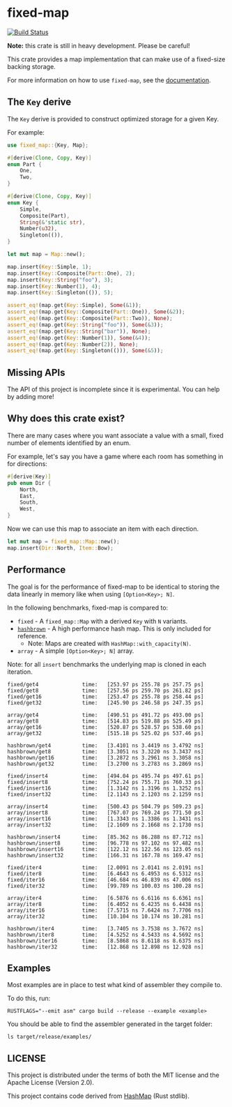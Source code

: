 # fixed-map
[![Build Status](https://travis-ci.org/udoprog/fixed-map.svg?branch=master)](https://travis-ci.org/udoprog/fixed-map)

**Note:** this crate is still in heavy development. Please be careful!

This crate provides a map implementation that can make use of a fixed-size backing storage.

For more information on how to use `fixed-map`, see the [documentation].

[documentation]: https://docs.rs/fixed-map

## The `Key` derive

The `Key` derive is provided to construct optimized storage for a given Key.

For example:

```rust
use fixed_map::{Key, Map};

#[derive(Clone, Copy, Key)]
enum Part {
    One,
    Two,
}

#[derive(Clone, Copy, Key)]
enum Key {
    Simple,
    Composite(Part),
    String(&'static str),
    Number(u32),
    Singleton(()),
}

let mut map = Map::new();

map.insert(Key::Simple, 1);
map.insert(Key::Composite(Part::One), 2);
map.insert(Key::String("foo"), 3);
map.insert(Key::Number(1), 4);
map.insert(Key::Singleton(()), 5);

assert_eq!(map.get(Key::Simple), Some(&1));
assert_eq!(map.get(Key::Composite(Part::One)), Some(&2));
assert_eq!(map.get(Key::Composite(Part::Two)), None);
assert_eq!(map.get(Key::String("foo")), Some(&3));
assert_eq!(map.get(Key::String("bar")), None);
assert_eq!(map.get(Key::Number(1)), Some(&4));
assert_eq!(map.get(Key::Number(2)), None);
assert_eq!(map.get(Key::Singleton(())), Some(&5));
```

## Missing APIs

The API of this project is incomplete since it is experimental.
You can help by adding more!

## Why does this crate exist?

There are many cases where you want associate a value with a small, fixed number of elements
identified by an enum.

For example, let's say you have a game where each room has something in for directions:

```rust
#[derive(Key)]
pub enum Dir {
    North,
    East,
    South,
    West,
}
```

Now we can use this map to associate an item with each direction.

```rust
let mut map = fixed_map::Map::new();
map.insert(Dir::North, Item::Bow);
```

## Performance

The goal is for the performance of fixed-map to be identical to storing the data linearly in memory
like when using `[Option<Key>; N]`.

In the following benchmarks, fixed-map is compared to:

* `fixed` - A `fixed_map::Map` with a derived `Key` with `N` variants.
* [`hashbrown`] - A high performance hash map. This is only included for reference.
  - Note: Maps are created with `HashMap::with_capacity(N)`.
* `array` - A simple `[Option<Key>; N]` array.

Note: for all `insert` benchmarks the underlying map is cloned in each iteration.

```
fixed/get4              time:   [253.97 ps 255.78 ps 257.75 ps]
fixed/get8              time:   [257.56 ps 259.70 ps 261.82 ps]
fixed/get16             time:   [253.47 ps 255.78 ps 258.44 ps]
fixed/get32             time:   [245.90 ps 246.58 ps 247.35 ps]

array/get4              time:   [490.51 ps 491.72 ps 493.00 ps]
array/get8              time:   [514.83 ps 519.88 ps 525.49 ps]
array/get16             time:   [520.87 ps 528.57 ps 538.60 ps]
array/get32             time:   [515.18 ps 525.02 ps 537.46 ps]

hashbrown/get4          time:   [3.4101 ns 3.4419 ns 3.4792 ns]
hashbrown/get8          time:   [3.3051 ns 3.3220 ns 3.3437 ns]
hashbrown/get16         time:   [3.2872 ns 3.2961 ns 3.3058 ns]
hashbrown/get32         time:   [3.2700 ns 3.2783 ns 3.2869 ns]

fixed/insert4           time:   [494.04 ps 495.74 ps 497.61 ps]
fixed/insert8           time:   [752.24 ps 755.71 ps 760.33 ps]
fixed/insert16          time:   [1.3142 ns 1.3196 ns 1.3252 ns]
fixed/insert32          time:   [2.1143 ns 2.1203 ns 2.1259 ns]

array/insert4           time:   [500.43 ps 504.79 ps 509.23 ps]
array/insert8           time:   [767.07 ps 769.24 ps 771.50 ps]
array/insert16          time:   [1.3343 ns 1.3386 ns 1.3431 ns]
array/insert32          time:   [2.1609 ns 2.1668 ns 2.1730 ns]

hashbrown/insert4       time:   [85.362 ns 86.288 ns 87.712 ns]
hashbrown/insert8       time:   [96.778 ns 97.102 ns 97.482 ns]
hashbrown/insert16      time:   [122.12 ns 122.56 ns 123.05 ns]
hashbrown/insert32      time:   [166.31 ns 167.78 ns 169.47 ns]

fixed/iter4             time:   [2.0091 ns 2.0141 ns 2.0191 ns]
fixed/iter8             time:   [6.4643 ns 6.4953 ns 6.5312 ns]
fixed/iter16            time:   [46.684 ns 46.839 ns 47.006 ns]
fixed/iter32            time:   [99.789 ns 100.03 ns 100.28 ns]

array/iter4             time:   [6.5876 ns 6.6116 ns 6.6361 ns]
array/iter8             time:   [6.4052 ns 6.4235 ns 6.4438 ns]
array/iter16            time:   [7.5715 ns 7.6424 ns 7.7706 ns]
array/iter32            time:   [10.104 ns 10.174 ns 10.281 ns]

hashbrown/iter4         time:   [3.7405 ns 3.7538 ns 3.7672 ns]
hashbrown/iter8         time:   [4.5252 ns 4.5433 ns 4.5692 ns]
hashbrown/iter16        time:   [8.5868 ns 8.6118 ns 8.6375 ns]
hashbrown/iter32        time:   [12.868 ns 12.898 ns 12.928 ns]
```

[`hashbrown`]: https://github.com/Amanieu/hashbrown

## Examples

Most examples are in place to test what kind of assembler they compile to.

To do this, run:

```
RUSTFLAGS="--emit asm" cargo build --release --example <example>
```

You should be able to find the assembler generated in the target folder:

```
ls target/release/examples/
```

## LICENSE

This project is distributed under the terms of both the MIT license and the Apache License (Version
2.0).

This project contains code derived from [HashMap] (Rust stdlib).

[HashMap]: https://github.com/rust-lang/rust/blob/2c1a715cbda1d6eba39625aca08f1f2ac7c0dcc8/src/libstd/collections/hash/map.rs
